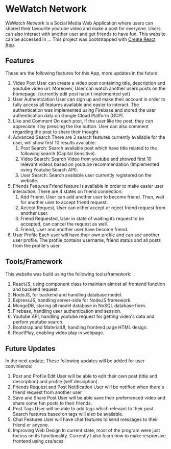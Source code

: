 # WeWatch Network
WeWatch Network is a Social Media Web Application where users can shared their favourite youtube video and make a post for everyone. Users can also interact with another user and get friends to have fun.
This website can be accessed in ...
This project was bootstrapped with [Create React App](https://github.com/facebook/create-react-app).

## Features
These are the following features for this App, more updates in the future:
1. Video Post
   User can create a video post containing title, description and youtube video url. Moreover, User can watch another users posts on the homepage. (currently edit post hasn't implemented yet) 
2. User Authentication
   User can sign up and make their account in order to fully access all features available and easier to interact. The authentication was implemented using Firebase and stored the user authentication data on Google Cloud Platform (GCP).
3. Like and Comment
   On each post, if the user like the post, they can appreciate it by pressing the like button. User can also comment regarding the post to share their thought.
4. Advanced Search
   There are 3 search features currently available for the user, will show first 10 results available:
   1. Post Search: Search available post which have title related to the following search (Capital Sensitive).
   2. Video Search: Search Video from youtube and showed first 10 relevant videos based on youtube recommendation (Implemented using Youtube Search API).
   3. User Search: Search available user currently registered on the website.
5. Friends Features
   Friend feature is available in order to make easier user interaction. There are 4 states on friend connection:
   1. Add Friend, User can add another user to become friend. Then, wait for another user to accept friend request.
   2. Accept Request, User can either accept or reject friend request from another user.
   3. Friend Requested, User in state of waiting its request to be accepted, can cancel the request as well.
   4. Friend, User and another user have become friend.
6. User Profile
   Each user will have their own profile and can see another user profile. The profile contains username, friend status and all posts from the profile's user.
   
## Tools/Framework
This website was build using the following tools/framework:
1. ReactJS, using component class to maintain almost all frontend function and backend request.
2. NodeJS, for backend and handling database model.
3. ExpressJS, handling server-side for NodeJS framework.
4. MongoDB, storing all model database in NoSQL database form.
5. Firebase, handling user authentication and session.
6. Youtube API, handling youtube request for getting video's data and perfom youtube search.
7. Bootstrap and MaterialUI, handling frontend page HTML design.
8. ReactPlay, enabling video play in webpage.


## Future Updates
In the next update, These following updates will be added for user convinience:
1. Post and Profile Edit
   User will be able to edit their own post (title and description) and profile (self desciption).
2. Friends Request and Post Notification
   User will be notified when there's friend request from another user
3. Save and Share Post
   User will be able save their preferrenced video and share some fun posts to their friends.
4. Post Tags
   User will be able to add tags which relevant to their post. Search features based on tags will also be available.
5. Chat Features
   User will have chat features to send messages to their friend or anyone.
7. Improving Web Design
   In current state, most of the program were just focuss on its functionality. Currently I also learn how to make responsive frontend using css/scss.
